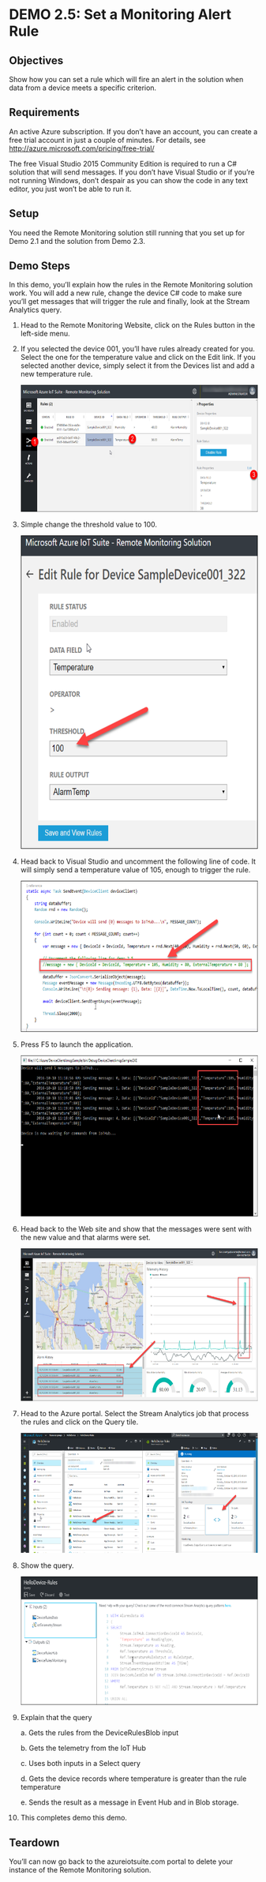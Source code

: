 # DEMO 2.5: Set a Monitoring Alert Rule

## Objectives

Show how you can set a rule which will fire an alert in the solution when data from a device meets a specific criterion.

## Requirements

An active Azure subscription. If you don’t have an account, you can create a free trial account in just a couple of minutes. For details, see <http://azure.microsoft.com/pricing/free-trial/>

The free Visual Studio 2015 Community Edition is required to run a C\# solution that will send messages. If you don’t have Visual Studio or if you’re not running Windows, don’t despair as you can show the code in any text editor, you just won’t be able to run it.

## Setup

You need the Remote Monitoring solution still running that you set up for Demo 2.1 and the solution from Demo 2.3.

## Demo Steps

In this demo, you’ll explain how the rules in the Remote Monitoring solution work. You will add a new rule, change the device C\# code to make sure you’ll get messages that will trigger the rule and finally, look at the Stream Analytics query.

1.  Head to the Remote Monitoring Website, click on the Rules button in the left-side menu.

2.  If you selected the device 001, you’ll have rules already created for you. Select the one for the temperature value and click on the Edit link. If you selected another device, simply select it from the Devices list and add a new temperature rule.

    <img src="./media/image1.png" width="624" height="257" />

3.  Simple change the threshold value to 100.

    <img src="./media/image2.png" width="624" height="635" />

4.  Head back to Visual Studio and uncomment the following line of code. It will simply send a temperature value of 105, enough to trigger the rule.

    <img src="./media/image3.png" width="624" height="306" />

5.  Press F5 to launch the application.

    <img src="./media/image4.png" width="624" height="326" />

6.  Head back to the Web site and show that the messages were sent with the new value and that alarms were set.

    <img src="./media/image5.png" width="624" height="309" />

7.  Head to the Azure portal. Select the Stream Analytics job that process the rules and click on the Query tile.

    <img src="./media/image6.png" width="624" height="243" />

8.  Show the query.

    <img src="./media/image7.png" width="624" height="260" />

9.  Explain that the query

    a.  Gets the rules from the DeviceRulesBlob input

    b.  Gets the telemetry from the IoT Hub

    c.  Uses both inputs in a Select query

    d.  Gets the device records where temperature is greater than the rule temperature

    e.  Sends the result as a message in Event Hub and in Blob storage.

10. This completes demo this demo.

## Teardown

You’ll can now go back to the azureiotsuite.com portal to delete your instance of the Remote Monitoring solution.
